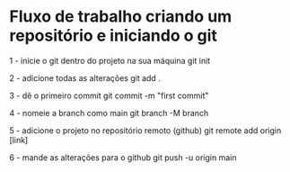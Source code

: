 # Fluxo de trabalho criando um repositório e iniciando o git

1 - inicie o git dentro do projeto na sua máquina
git init

2 - adicione todas as alterações
git add .

3 - dê o primeiro commit
git commit -m "first commit"

4 - nomeie a branch como main
git branch -M branch

5 - adicione o projeto no repositório remoto (github)
git remote add origin [link]

6 - mande as alterações para o github
git push -u origin main

